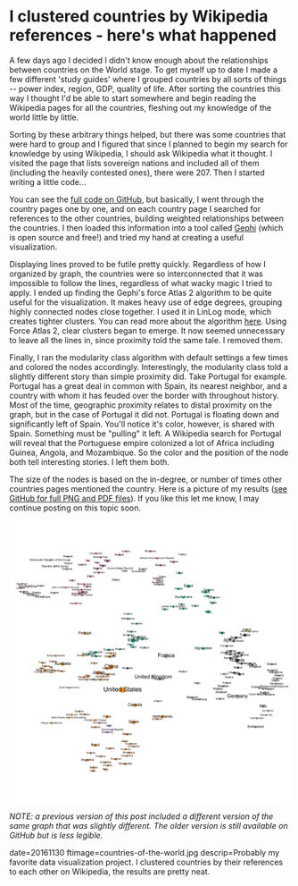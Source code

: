 # I clustered countries by Wikipedia references - here's what happened

A few days ago I decided I didn't know enough about the relationships between countries on the World stage.  To get myself up to date I made a few different 'study guides' where I grouped countries by all sorts of things -- power index, region, GDP, quality of life.  After sorting the countries this way I thought I'd be able to start somewhere and begin reading the Wikipedia pages for all the countries, fleshing out my knowledge of the world little by little.

Sorting by these arbitrary things helped, but there was some countries that were hard to group and I figured that since I planned to begin my search for knowledge by using Wikipedia, I should ask Wikipedia what it thought.  I visited the page that lists sovereign nations and included all of them (including the heavily contested ones),  there were 207.  Then I  started writing a little code...

You can see the [full code on GitHub](https://github.com/buckmaxwell/wiki-country-scrape), but basically, I went through the country pages one by one, and on each country page I searched for references to the other countries, building weighted relationships between the countries.  I then loaded this information into a tool called [Gephi](https://gephi.org/) (which is open source and free!) and tried my hand at creating a useful visualization.

Displaying lines proved to be futile pretty quickly. Regardless of how I organized by graph, the countries were so interconnected that it was impossible to follow the lines, regardless of what wacky magic I tried to apply.  I ended up finding the Gephi's force Atlas 2 algorithm to be quite useful for the visualization.  It makes heavy use of edge degrees, grouping highly connected nodes close together.  I used it in LinLog mode, which creates tighter clusters.  You can read more about the algorithm [here](https://github.com/gephi/gephi/wiki/Force-Atlas-2).  Using Force Atlas 2, clear clusters began to emerge.  It now seemed unnecessary to leave all the lines in, since proximity told the same tale.  I removed them.

Finally, I ran the modularity class algorithm with default settings a few times and colored the nodes accordingly.  Interestingly, the modularity class told a slightly different story than simple proximity did. Take Portugal for example.  Portugal has a great deal in common with Spain, its nearest neighbor, and a country with whom it has feuded over the border with throughout history.  Most of the time, geographic proximity relates to distal proximity on the graph, but in the case of Portugal it did not.  Portugal is floating down and significantly left of Spain.  You'll notice it's color, however, is shared with Spain.  Something must be "pulling" it left.    A Wikipedia search for Portugal will reveal that the Portuguese empire colonized a lot of Africa including Guinea, Angola, and Mozambique.  So the color and the position of the node both tell interesting stories.  I left them both.

The size of the nodes is based on the in-degree, or number of times other countries pages mentioned the country.  Here is a picture of my results ([see GitHub for full PNG and PDF files](https://github.com/buckmaxwell/wiki-country-scrape)). If you like this let me know, I may continue posting on this topic soon.

![The Final Product](images/country-clusters-large-lables.png)

*NOTE: a previous version of this post included a different version of the same graph that was slightly different.  The older version is still available on GitHub but is less legible.*




date=20161130
ftimage=countries-of-the-world.jpg
descrip=Probably my favorite data visualization project. I clustered countries by their references to each other on Wikipedia, the results are pretty neat. 
